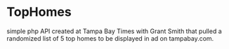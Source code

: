 # TopHomes
simple php API created at Tampa Bay Times with Grant Smith that pulled a randomized list of 5 top homes to be displayed in ad on tampabay.com.
